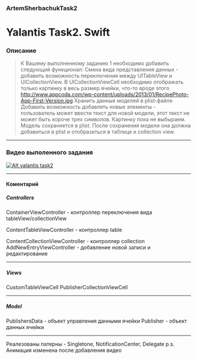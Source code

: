 ### ArtemSherbachukTask2

# Yalantis Task2.  Swift  

### Описание
> К Вашему выполненному заданию 1 необходимо добавить следующий функционал:
Смена вида представления данных - добавить возможность переключения между UITableView и UICollectionView. В UICollectionViewCell необходимо отображать только картинку в весь размер ячейки, что-то вроде этого http://www.appcoda.com/wp-content/uploads/2013/01/RecipePhoto-App-First-Version.jpg
Хранить данные моделей в plist-файле
Добавить возможность добавлять новые элементы - пользователь может ввести текст для новой модели, этот текст не может быть короче трех символов. Картинку пока не выбыраем. Модель сохраняется в plist. После сохранения модели она должна добавиться в plist и отобразиться в таблице и collection view. 

***

### Видео выполенного задания

[![Alt yalantis task2](https://encrypted-tbn3.gstatic.com/images?q=tbn:ANd9GcQNshbZ6U1POND3Vy-ROGbcife1NwDgB6OTrAOMKsUUDAu_1iy7)](https://www.youtube.com/watch?v=hTcwhxhfwmc&feature=youtu.be)


***

#### Коментарий
##### Controllers

ContainerViewController - контроллер переключения вида tableView/collectionView

ContentTableViewController - контроллер table

ContentCollectionViewController -  контроллер collection
AddNewEntryViewController - добавление новой записи и редактирование

***

##### Views
CustomTableViewCell
PublisherCollectionViewCell

***
##### Model
PublishersData - объект управления данными ячейки
Publisher - объект данных ячейки
***

Реалезованы патерны - Singletone, NotificationCenter, Delegate
p.s. Анимация изменeна после добавления видео
